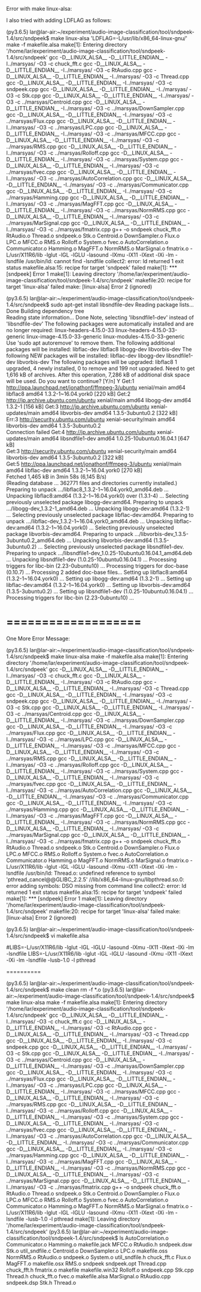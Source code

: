 Error with make linux-alsa:

I also tried with adding LDFLAG as follows:

(py3.6.5) lar@lar-air:~/experiment/audio-image-classification/tool/sndpeek-1.4/src/sndpeek$ make linux-alsa 'LDFLAG=-L/usr/lib/x86_64-linux-gnu/'
make -f makefile.alsa
make[1]: Entering directory '/home/lar/experiment/audio-image-classification/tool/sndpeek-1.4/src/sndpeek'
gcc -D__LINUX_ALSA__ -D__LITTLE_ENDIAN__ -I../marsyas/ -O3 -c chuck_fft.c
gcc -D__LINUX_ALSA__ -D__LITTLE_ENDIAN__ -I../marsyas/ -O3 -c RtAudio.cpp
gcc -D__LINUX_ALSA__ -D__LITTLE_ENDIAN__ -I../marsyas/ -O3 -c Thread.cpp
gcc -D__LINUX_ALSA__ -D__LITTLE_ENDIAN__ -I../marsyas/ -O3 -c sndpeek.cpp
gcc -D__LINUX_ALSA__ -D__LITTLE_ENDIAN__ -I../marsyas/ -O3 -c Stk.cpp
gcc -D__LINUX_ALSA__ -D__LITTLE_ENDIAN__ -I../marsyas/ -O3 -c ../marsyas/Centroid.cpp
gcc -D__LINUX_ALSA__ -D__LITTLE_ENDIAN__ -I../marsyas/ -O3 -c ../marsyas/DownSampler.cpp
gcc -D__LINUX_ALSA__ -D__LITTLE_ENDIAN__ -I../marsyas/ -O3 -c ../marsyas/Flux.cpp
gcc -D__LINUX_ALSA__ -D__LITTLE_ENDIAN__ -I../marsyas/ -O3 -c ../marsyas/LPC.cpp
gcc -D__LINUX_ALSA__ -D__LITTLE_ENDIAN__ -I../marsyas/ -O3 -c ../marsyas/MFCC.cpp
gcc -D__LINUX_ALSA__ -D__LITTLE_ENDIAN__ -I../marsyas/ -O3 -c ../marsyas/RMS.cpp
gcc -D__LINUX_ALSA__ -D__LITTLE_ENDIAN__ -I../marsyas/ -O3 -c ../marsyas/Rolloff.cpp
gcc -D__LINUX_ALSA__ -D__LITTLE_ENDIAN__ -I../marsyas/ -O3 -c ../marsyas/System.cpp
gcc -D__LINUX_ALSA__ -D__LITTLE_ENDIAN__ -I../marsyas/ -O3 -c ../marsyas/fvec.cpp
gcc -D__LINUX_ALSA__ -D__LITTLE_ENDIAN__ -I../marsyas/ -O3 -c ../marsyas/AutoCorrelation.cpp
gcc -D__LINUX_ALSA__ -D__LITTLE_ENDIAN__ -I../marsyas/ -O3 -c ../marsyas/Communicator.cpp
gcc -D__LINUX_ALSA__ -D__LITTLE_ENDIAN__ -I../marsyas/ -O3 -c ../marsyas/Hamming.cpp
gcc -D__LINUX_ALSA__ -D__LITTLE_ENDIAN__ -I../marsyas/ -O3 -c ../marsyas/MagFFT.cpp
gcc -D__LINUX_ALSA__ -D__LITTLE_ENDIAN__ -I../marsyas/ -O3 -c ../marsyas/NormRMS.cpp
gcc -D__LINUX_ALSA__ -D__LITTLE_ENDIAN__ -I../marsyas/ -O3 -c ../marsyas/MarSignal.cpp
gcc -D__LINUX_ALSA__ -D__LITTLE_ENDIAN__ -I../marsyas/ -O3 -c ../marsyas/fmatrix.cpp
g++ -o sndpeek chuck_fft.o RtAudio.o Thread.o sndpeek.o Stk.o Centroid.o DownSampler.o Flux.o LPC.o MFCC.o RMS.o Rolloff.o System.o fvec.o AutoCorrelation.o Communicator.o Hamming.o MagFFT.o NormRMS.o MarSignal.o fmatrix.o -L/usr/X11R6/lib -lglut -lGL -lGLU -lasound -lXmu -lX11 -lXext -lXi -lm -lsndfile
/usr/bin/ld: cannot find -lsndfile
collect2: error: ld returned 1 exit status
makefile.alsa:15: recipe for target 'sndpeek' failed
make[1]: *** [sndpeek] Error 1
make[1]: Leaving directory '/home/lar/experiment/audio-image-classification/tool/sndpeek-1.4/src/sndpeek'
makefile:20: recipe for target 'linux-alsa' failed
make: [linux-alsa] Error 2 (ignored)


(py3.6.5) lar@lar-air:~/experiment/audio-image-classification/tool/sndpeek-1.4/src/sndpeek$ sudo apt-get install libsndfile-dev
Reading package lists... Done
Building dependency tree       
Reading state information... Done
Note, selecting 'libsndfile1-dev' instead of 'libsndfile-dev'
The following packages were automatically installed and are no longer required:
  linux-headers-4.15.0-33 linux-headers-4.15.0-33-generic linux-image-4.15.0-33-generic linux-modules-4.15.0-33-generic
Use 'sudo apt autoremove' to remove them.
The following additional packages will be installed:
  libflac-dev libflac8 libogg-dev libvorbis-dev
The following NEW packages will be installed:
  libflac-dev libogg-dev libsndfile1-dev libvorbis-dev
The following packages will be upgraded:
  libflac8
1 upgraded, 4 newly installed, 0 to remove and 199 not upgraded.
Need to get 1,616 kB of archives.
After this operation, 7,286 kB of additional disk space will be used.
Do you want to continue? [Y/n] Y
Get:1 http://ppa.launchpad.net/jonathonf/ffmpeg-3/ubuntu xenial/main amd64 libflac8 amd64 1.3.2-1~16.04.york0 [220 kB]
Get:2 http://jp.archive.ubuntu.com/ubuntu xenial/main amd64 libogg-dev amd64 1.3.2-1 [156 kB]
Get:3 http://jp.archive.ubuntu.com/ubuntu xenial-updates/main amd64 libvorbis-dev amd64 1.3.5-3ubuntu0.2 [322 kB]                                     
Err:3 http://security.ubuntu.com/ubuntu xenial-security/main amd64 libvorbis-dev amd64 1.3.5-3ubuntu0.2                                               
  Connection failed
Get:4 http://jp.archive.ubuntu.com/ubuntu xenial-updates/main amd64 libsndfile1-dev amd64 1.0.25-10ubuntu0.16.04.1 [647 kB]                           
Get:3 http://security.ubuntu.com/ubuntu xenial-security/main amd64 libvorbis-dev amd64 1.3.5-3ubuntu0.2 [322 kB]                                      
Get:5 http://ppa.launchpad.net/jonathonf/ffmpeg-3/ubuntu xenial/main amd64 libflac-dev amd64 1.3.2-1~16.04.york0 [270 kB]                             
Fetched 1,465 kB in 3min 58s (6,145 B/s)                                                                                                              
(Reading database ... 362771 files and directories currently installed.)
Preparing to unpack .../libflac8_1.3.2-1~16.04.york0_amd64.deb ...
Unpacking libflac8:amd64 (1.3.2-1~16.04.york0) over (1.3.1-4) ...
Selecting previously unselected package libogg-dev:amd64.
Preparing to unpack .../libogg-dev_1.3.2-1_amd64.deb ...
Unpacking libogg-dev:amd64 (1.3.2-1) ...
Selecting previously unselected package libflac-dev:amd64.
Preparing to unpack .../libflac-dev_1.3.2-1~16.04.york0_amd64.deb ...
Unpacking libflac-dev:amd64 (1.3.2-1~16.04.york0) ...
Selecting previously unselected package libvorbis-dev:amd64.
Preparing to unpack .../libvorbis-dev_1.3.5-3ubuntu0.2_amd64.deb ...
Unpacking libvorbis-dev:amd64 (1.3.5-3ubuntu0.2) ...
Selecting previously unselected package libsndfile1-dev.
Preparing to unpack .../libsndfile1-dev_1.0.25-10ubuntu0.16.04.1_amd64.deb ...
Unpacking libsndfile1-dev (1.0.25-10ubuntu0.16.04.1) ...
Processing triggers for libc-bin (2.23-0ubuntu10) ...
Processing triggers for doc-base (0.10.7) ...
Processing 2 added doc-base files...
Setting up libflac8:amd64 (1.3.2-1~16.04.york0) ...
Setting up libogg-dev:amd64 (1.3.2-1) ...
Setting up libflac-dev:amd64 (1.3.2-1~16.04.york0) ...
Setting up libvorbis-dev:amd64 (1.3.5-3ubuntu0.2) ...
Setting up libsndfile1-dev (1.0.25-10ubuntu0.16.04.1) ...
Processing triggers for libc-bin (2.23-0ubuntu10) ...


===================
===================


One More Error Message:

(py3.6.5) lar@lar-air:~/experiment/audio-image-classification/tool/sndpeek-1.4/src/sndpeek$ make linux-alsa
make -f makefile.alsa
make[1]: Entering directory '/home/lar/experiment/audio-image-classification/tool/sndpeek-1.4/src/sndpeek'
gcc -D__LINUX_ALSA__ -D__LITTLE_ENDIAN__ -I../marsyas/ -O3 -c chuck_fft.c
gcc -D__LINUX_ALSA__ -D__LITTLE_ENDIAN__ -I../marsyas/ -O3 -c RtAudio.cpp
gcc -D__LINUX_ALSA__ -D__LITTLE_ENDIAN__ -I../marsyas/ -O3 -c Thread.cpp
gcc -D__LINUX_ALSA__ -D__LITTLE_ENDIAN__ -I../marsyas/ -O3 -c sndpeek.cpp
gcc -D__LINUX_ALSA__ -D__LITTLE_ENDIAN__ -I../marsyas/ -O3 -c Stk.cpp
gcc -D__LINUX_ALSA__ -D__LITTLE_ENDIAN__ -I../marsyas/ -O3 -c ../marsyas/Centroid.cpp
gcc -D__LINUX_ALSA__ -D__LITTLE_ENDIAN__ -I../marsyas/ -O3 -c ../marsyas/DownSampler.cpp
gcc -D__LINUX_ALSA__ -D__LITTLE_ENDIAN__ -I../marsyas/ -O3 -c ../marsyas/Flux.cpp
gcc -D__LINUX_ALSA__ -D__LITTLE_ENDIAN__ -I../marsyas/ -O3 -c ../marsyas/LPC.cpp
gcc -D__LINUX_ALSA__ -D__LITTLE_ENDIAN__ -I../marsyas/ -O3 -c ../marsyas/MFCC.cpp
gcc -D__LINUX_ALSA__ -D__LITTLE_ENDIAN__ -I../marsyas/ -O3 -c ../marsyas/RMS.cpp
gcc -D__LINUX_ALSA__ -D__LITTLE_ENDIAN__ -I../marsyas/ -O3 -c ../marsyas/Rolloff.cpp
gcc -D__LINUX_ALSA__ -D__LITTLE_ENDIAN__ -I../marsyas/ -O3 -c ../marsyas/System.cpp
gcc -D__LINUX_ALSA__ -D__LITTLE_ENDIAN__ -I../marsyas/ -O3 -c ../marsyas/fvec.cpp
gcc -D__LINUX_ALSA__ -D__LITTLE_ENDIAN__ -I../marsyas/ -O3 -c ../marsyas/AutoCorrelation.cpp
gcc -D__LINUX_ALSA__ -D__LITTLE_ENDIAN__ -I../marsyas/ -O3 -c ../marsyas/Communicator.cpp
gcc -D__LINUX_ALSA__ -D__LITTLE_ENDIAN__ -I../marsyas/ -O3 -c ../marsyas/Hamming.cpp
gcc -D__LINUX_ALSA__ -D__LITTLE_ENDIAN__ -I../marsyas/ -O3 -c ../marsyas/MagFFT.cpp
gcc -D__LINUX_ALSA__ -D__LITTLE_ENDIAN__ -I../marsyas/ -O3 -c ../marsyas/NormRMS.cpp
gcc -D__LINUX_ALSA__ -D__LITTLE_ENDIAN__ -I../marsyas/ -O3 -c ../marsyas/MarSignal.cpp
gcc -D__LINUX_ALSA__ -D__LITTLE_ENDIAN__ -I../marsyas/ -O3 -c ../marsyas/fmatrix.cpp
g++ -o sndpeek chuck_fft.o RtAudio.o Thread.o sndpeek.o Stk.o Centroid.o DownSampler.o Flux.o LPC.o MFCC.o RMS.o Rolloff.o System.o fvec.o AutoCorrelation.o Communicator.o Hamming.o MagFFT.o NormRMS.o MarSignal.o fmatrix.o -L/usr/X11R6/lib -lglut -lGL -lGLU -lasound -lXmu -lX11 -lXext -lXi -lm -lsndfile
/usr/bin/ld: Thread.o: undefined reference to symbol 'pthread_cancel@@GLIBC_2.2.5'
//lib/x86_64-linux-gnu/libpthread.so.0: error adding symbols: DSO missing from command line
collect2: error: ld returned 1 exit status
makefile.alsa:15: recipe for target 'sndpeek' failed
make[1]: *** [sndpeek] Error 1
make[1]: Leaving directory '/home/lar/experiment/audio-image-classification/tool/sndpeek-1.4/src/sndpeek'
makefile:20: recipe for target 'linux-alsa' failed
make: [linux-alsa] Error 2 (ignored)


(py3.6.5) lar@lar-air:~/experiment/audio-image-classification/tool/sndpeek-1.4/src/sndpeek$ vi makefile.alsa

#LIBS=-L/usr/X11R6/lib -lglut -lGL -lGLU -lasound -lXmu -lX11 -lXext -lXi -lm -lsndfile
LIBS=-L/usr/X11R6/lib -lglut -lGL -lGLU -lasound -lXmu -lX11 -lXext -lXi -lm -lsndfile -lusb-1.0 -l pthread


==========

(py3.6.5) lar@lar-air:~/experiment/audio-image-classification/tool/sndpeek-1.4/src/sndpeek$ make clean
rm -f *.o 
(py3.6.5) lar@lar-air:~/experiment/audio-image-classification/tool/sndpeek-1.4/src/sndpeek$ make linux-alsa
make -f makefile.alsa
make[1]: Entering directory '/home/lar/experiment/audio-image-classification/tool/sndpeek-1.4/src/sndpeek'
gcc -D__LINUX_ALSA__ -D__LITTLE_ENDIAN__ -I../marsyas/ -O3 -c chuck_fft.c
gcc -D__LINUX_ALSA__ -D__LITTLE_ENDIAN__ -I../marsyas/ -O3 -c RtAudio.cpp
gcc -D__LINUX_ALSA__ -D__LITTLE_ENDIAN__ -I../marsyas/ -O3 -c Thread.cpp
gcc -D__LINUX_ALSA__ -D__LITTLE_ENDIAN__ -I../marsyas/ -O3 -c sndpeek.cpp
gcc -D__LINUX_ALSA__ -D__LITTLE_ENDIAN__ -I../marsyas/ -O3 -c Stk.cpp
gcc -D__LINUX_ALSA__ -D__LITTLE_ENDIAN__ -I../marsyas/ -O3 -c ../marsyas/Centroid.cpp
gcc -D__LINUX_ALSA__ -D__LITTLE_ENDIAN__ -I../marsyas/ -O3 -c ../marsyas/DownSampler.cpp
gcc -D__LINUX_ALSA__ -D__LITTLE_ENDIAN__ -I../marsyas/ -O3 -c ../marsyas/Flux.cpp
gcc -D__LINUX_ALSA__ -D__LITTLE_ENDIAN__ -I../marsyas/ -O3 -c ../marsyas/LPC.cpp
gcc -D__LINUX_ALSA__ -D__LITTLE_ENDIAN__ -I../marsyas/ -O3 -c ../marsyas/MFCC.cpp
gcc -D__LINUX_ALSA__ -D__LITTLE_ENDIAN__ -I../marsyas/ -O3 -c ../marsyas/RMS.cpp
gcc -D__LINUX_ALSA__ -D__LITTLE_ENDIAN__ -I../marsyas/ -O3 -c ../marsyas/Rolloff.cpp
gcc -D__LINUX_ALSA__ -D__LITTLE_ENDIAN__ -I../marsyas/ -O3 -c ../marsyas/System.cpp
gcc -D__LINUX_ALSA__ -D__LITTLE_ENDIAN__ -I../marsyas/ -O3 -c ../marsyas/fvec.cpp
gcc -D__LINUX_ALSA__ -D__LITTLE_ENDIAN__ -I../marsyas/ -O3 -c ../marsyas/AutoCorrelation.cpp
gcc -D__LINUX_ALSA__ -D__LITTLE_ENDIAN__ -I../marsyas/ -O3 -c ../marsyas/Communicator.cpp
gcc -D__LINUX_ALSA__ -D__LITTLE_ENDIAN__ -I../marsyas/ -O3 -c ../marsyas/Hamming.cpp
gcc -D__LINUX_ALSA__ -D__LITTLE_ENDIAN__ -I../marsyas/ -O3 -c ../marsyas/MagFFT.cpp
gcc -D__LINUX_ALSA__ -D__LITTLE_ENDIAN__ -I../marsyas/ -O3 -c ../marsyas/NormRMS.cpp
gcc -D__LINUX_ALSA__ -D__LITTLE_ENDIAN__ -I../marsyas/ -O3 -c ../marsyas/MarSignal.cpp
gcc -D__LINUX_ALSA__ -D__LITTLE_ENDIAN__ -I../marsyas/ -O3 -c ../marsyas/fmatrix.cpp
g++ -o sndpeek chuck_fft.o RtAudio.o Thread.o sndpeek.o Stk.o Centroid.o DownSampler.o Flux.o LPC.o MFCC.o RMS.o Rolloff.o System.o fvec.o AutoCorrelation.o Communicator.o Hamming.o MagFFT.o NormRMS.o MarSignal.o fmatrix.o -L/usr/X11R6/lib -lglut -lGL -lGLU -lasound -lXmu -lX11 -lXext -lXi -lm -lsndfile -lusb-1.0 -l pthread
make[1]: Leaving directory '/home/lar/experiment/audio-image-classification/tool/sndpeek-1.4/src/sndpeek'
(py3.6.5) lar@lar-air:~/experiment/audio-image-classification/tool/sndpeek-1.4/src/sndpeek$ ls
AutoCorrelation.o  Communicator.o  Hamming.o      makefile.jack   MFCC.o       RtAudio.h    sndpeek.dsw  Stk.o       util_sndfile.c
Centroid.o         DownSampler.o   LPC.o          makefile.oss    NormRMS.o    RtAudio.o    sndpeek.o    System.o    util_sndfile.h
chuck_fft.c        Flux.o          MagFFT.o       makefile.osx    RMS.o        sndpeek      sndpeek.opt  Thread.cpp
chuck_fft.h        fmatrix.o       makefile       makefile.win32  Rolloff.o    sndpeek.cpp  Stk.cpp      Thread.h
chuck_fft.o        fvec.o          makefile.alsa  MarSignal.o     RtAudio.cpp  sndpeek.dsp  Stk.h        Thread.o
